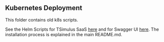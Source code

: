 ## Kubernetes Deployment

This folder contains old k8s scripts.

See the Helm Scripts for TSimulus SaaS [here](https://github.com/cetic/helm-tsimulus-saas) and for Swagger UI [here](https://github.com/cetic/helm-swagger-ui). The installation process is explained in the main README.md.


